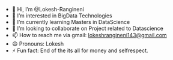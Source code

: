 - 👋 Hi, I’m @Lokesh-Rangineni
- 👀 I’m interested in BigData Technologies
- 🌱 I’m currently learning Masters in DataScience
- 💞️ I’m looking to collaborate on Project related to Datascience
- 📫 How to reach me via gmail: lokeshrangineni143@gmail.com
- 😄 Pronouns: Lokesh
- ⚡ Fun fact: End of the its all for money and selfrespect.

<!---
Lokesh-Rangineni/Lokesh-Rangineni is a ✨ special ✨ repository because its `README.md` (this file) appears on your GitHub profile.
You can click the Preview link to take a look at your changes.
--->
